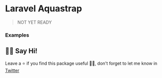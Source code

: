 # Laravel Aquastrap

> NOT YET READY

### Examples

## 👋🏼 Say Hi! 
Leave a ⭐ if you find this package useful 👍🏼,
don't forget to let me know in [Twitter](https://twitter.com/srvrksh)  
